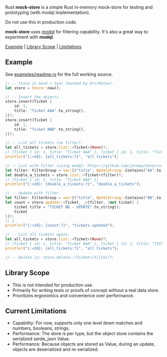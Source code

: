 Rust **mock-store** is a simple Rust in-memory mock-store for testing and prototyping (with modql implementation).

Do not use this in production code.

**mock-store** uses [modql](https://github.com/jeremychone/rust-modql) for filtering capability. It's also a great way to experiment with **modql**.

[Example](#example) | [Library Scope](#library-scope) | [Limitations](#limitations)

## Example

See [examples/readme.rs](https://github.com/jeremychone/rust-mock-store/blob/main/examples/readme.rs) for the full working source.

```rs
// -- Store is Send + Sync (backed by Arc/Mutex).
let store = Store::new();

// -- Insert the objects.
store.insert(Ticket {
    id: 1,
    title: "Ticket AAA".to_string(),
})?;
store.insert(Ticket {
    id: 1,
    title: "Ticket BBB".to_string(),
})?;

// -- List all tickets (no filter).
let all_tickets = store.list::<Ticket>(None)?;
// [Ticket { id: 1, title: "Ticket AAA" }, Ticket { id: 1, title: "Ticket BBB" }]
println!("{:<20}: {all_tickets:?}", "all tickets");

// -- List with filter (using modql: https://github.com/jeremychone/rust-modql)
let filter: FilterGroup = vec![("title", OpValString::Contains("AA".to_string())).into()].into();
let double_a_tickets = store.list::<Ticket>(filter)?;
// [Ticket { id: 1, title: "Ticket AAA" }]
println!("{:<20}: {double_a_tickets:?}", "double_a_tickets");

// -- Update with filter.
let filter: FilterGroup = vec![("title", OpValString::Contains("BB".to_string())).into()].into();
let count = store.update::<Ticket, _>(filter, |mut ticket| {
    ticket.title = "TICKET BB - UPDATE".to_string();
    ticket
})?;
// 1
println!("{:<20}: {count:?}", "tickets updated");

// -- List all tickets again.
let all_tickets = store.list::<Ticket>(None)?;
// [Ticket { id: 1, title: "Ticket AAA" }, Ticket { id: 1, title: "TICKET BB - UPDATE" }]
println!("{:<20}: {all_tickets:?}", "all tickets");

// -- Delete is: store.delete::<Ticket>(filter)?;

```

## Library Scope

- This is not intended for production use.
- Primarily for writing tests or proofs of concept without a real data store.
- Prioritizes ergonomics and convenience over performance.

## Current Limitations

- Capability: For now, supports only one level down matches and numbers, booleans, strings.
- Performance: The store is per type, but the object store contains the serialized serde_json Value.
- Performance: Because objects are stored as Value, during an update, objects are deserialized and re-serialized.